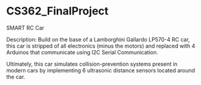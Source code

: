 # CS362_FinalProject
SMART RC Car

Description:
Build on the base of a Lamborghini Gallardo LP570-4 RC car, this car is stripped of all electronics (minus the motors) and replaced with 4 Arduinos that communicate using I2C Serial Communication. 

Ultimately, this car simulates collision-prevention systems present in modern cars by implementing 6 ultrasonic distance sensors located around the car.
